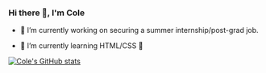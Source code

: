 ### Hi there 👋, I'm Cole


- 🔭 I’m currently working on securing a summer internship/post-grad job.

- 🌱 I’m currently learning HTML/CSS 🤔

[![Cole's GitHub stats](https://github-readme-stats.vercel.app/api?username=colefitz02)](https://github.com/anuraghazra/github-readme-stats)

